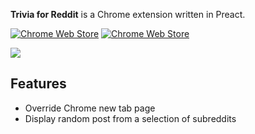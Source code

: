 **Trivia for Reddit** is a Chrome extension written in Preact.

[![Chrome Web Store](https://img.shields.io/chrome-web-store/v/obolamlakdealmajpalhcccpoificegl.svg?style=flat-square)]()
[![Chrome Web Store](https://img.shields.io/chrome-web-store/d/obolamlakdealmajpalhcccpoificegl.svg?style=flat-square)]()

![][preview]

## Features

- Override Chrome new tab page
- Display random post from a selection of subreddits

[preview]: https://github.com/pioug/trivia-reddit/blob/develop/store/screenshot-1.png
